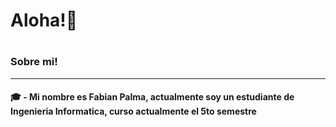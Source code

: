<h1>Aloha!👋 <h1> 
<h3> Sobre mi! </h3>  
<hr>
<h4> &#x1F393; - Mi nombre es Fabian Palma, actualmente soy un estudiante de Ingenieria Informatica, curso actualmente el 5to semestre</h4>
<!--
Here are some ideas to get you started:

- 🔭 I’m currently working on ...
- 🌱 I’m currently learning ...
- 👯 I’m looking to collaborate on ...
- 🤔 I’m looking for help with ...
- 💬 Ask me about ...
- 📫 How to reach me: ...
- 😄 Pronouns: ...
- ⚡ Fun fact: ...
-->
